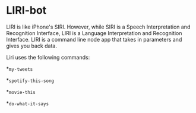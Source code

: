 # LIRI-bot
LIRI is like iPhone's SIRI. However, while SIRI is a Speech Interpretation and Recognition Interface, LIRI is a Language Interpretation and Recognition Interface. LIRI is a command line node app that takes in parameters and gives you back data.

Liri uses the following commands:

*`my-tweets`

*`spotify-this-song`

*`movie-this`

*`do-what-it-says`